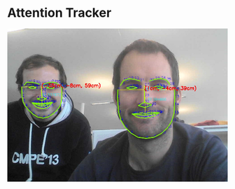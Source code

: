 Attention Tracker
=================


![Face tracking for head pose estimation](doc/screenshot.jpg)

